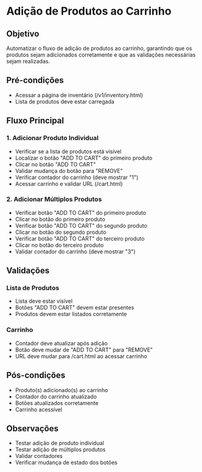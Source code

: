 # Adição de Produtos ao Carrinho

## Objetivo
Automatizar o fluxo de adição de produtos ao carrinho, garantindo que os produtos sejam adicionados corretamente e que as validações necessárias sejam realizadas.

## Pré-condições
- Acessar a página de inventário (/v1/inventory.html)
- Lista de produtos deve estar carregada

## Fluxo Principal

### 1. Adicionar Produto Individual
- Verificar se a lista de produtos está visível
- Localizar o botão "ADD TO CART" do primeiro produto
- Clicar no botão "ADD TO CART"
- Validar mudança do botão para "REMOVE"
- Verificar contador do carrinho (deve mostrar "1")
- Acessar carrinho e validar URL (/cart.html)

### 2. Adicionar Múltiplos Produtos
- Verificar botão "ADD TO CART" do primeiro produto
- Clicar no botão do primeiro produto
- Verificar botão "ADD TO CART" do segundo produto
- Clicar no botão do segundo produto
- Verificar botão "ADD TO CART" do terceiro produto
- Clicar no botão do terceiro produto
- Validar contador do carrinho (deve mostrar "3")

## Validações

### Lista de Produtos
- Lista deve estar visível
- Botões "ADD TO CART" devem estar presentes
- Produtos devem estar listados corretamente

### Carrinho
- Contador deve atualizar após adição
- Botão deve mudar de "ADD TO CART" para "REMOVE"
- URL deve mudar para /cart.html ao acessar carrinho

## Pós-condições
- Produto(s) adicionado(s) ao carrinho
- Contador do carrinho atualizado
- Botões atualizados corretamente
- Carrinho acessível

## Observações
- Testar adição de produto individual
- Testar adição de múltiplos produtos
- Validar contadores
- Verificar mudança de estado dos botões 